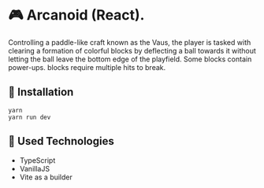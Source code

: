 # 🎮  Arcanoid (React).

Controlling a paddle-like craft known as the Vaus, the player is tasked with clearing a formation of colorful blocks by deflecting a ball towards it without letting the ball leave the bottom edge of the playfield. Some blocks contain power-ups.  blocks require multiple hits to break.

 ## 🚀 Installation

    yarn
    yarn run dev

## 🤖 Used Technologies

- TypeScript
- VanillaJS
- Vite as a builder
